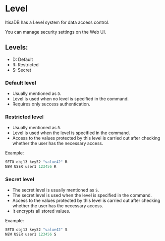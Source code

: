 # Level

ItisaDB has a Level system for data access control.

You can manage security settings on the Web UI.

## Levels:
- D: Default
- R: Restricted
- S: Secret

### Default level

- Usually mentioned as `D`. 
- Level is used when no level is specified in the command.
- Requires only success authentication.

### Restricted level

- Usually mentioned as `R`. 
- Level is used when the level is specified in the command.
- Access to the values protected by this level is carried out after checking whether the user has the necessary access.

Example:
```go
SETO obj13 key52 "value42" R
NEW USER user1 123456 R
```

### Secret level

- The secret level is usually mentioned as `S`. 
- The secret level is used when the level is specified in the command.
- Access to the values protected by this level is carried out after checking whether the user has the necessary access.
- It encrypts all stored values.

Example:
```go
SETO obj13 key52 "value42" S
NEW USER user1 123456 S
```